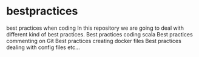 # bestpractices
best practices when coding
In this repository we are going to deal with different kind of best practices. 
Best practices coding scala
Best practices commenting on Git 
Best practices creating docker files
Best practices dealing with config files 
etc...
